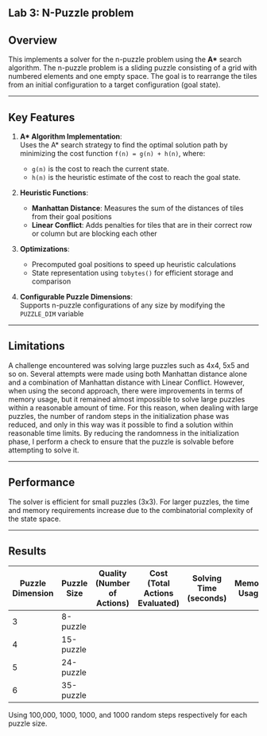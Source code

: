 ## Lab 3: N-Puzzle problem

## Overview
This implements a solver for the n-puzzle problem using the **A\*** search algorithm.
The n-puzzle problem is a sliding puzzle consisting of a grid with numbered elements and one empty space. The goal is to rearrange the tiles from an initial configuration to a target configuration (goal state).


---

## Key Features
1. **A\* Algorithm Implementation**:  
   Uses the A\* search strategy to find the optimal solution path by minimizing the cost function `f(n) = g(n) + h(n)`, where:
   - `g(n)` is the cost to reach the current state.
   - `h(n)` is the heuristic estimate of the cost to reach the goal state.

2. **Heuristic Functions**:
   - **Manhattan Distance**: Measures the sum of the distances of tiles from their goal positions
   - **Linear Conflict**: Adds penalties for tiles that are in their correct row or column but are blocking each other

3. **Optimizations**:
   - Precomputed goal positions to speed up heuristic calculations
   - State representation using `tobytes()` for efficient storage and comparison

4. **Configurable Puzzle Dimensions**:  
   Supports n-puzzle configurations of any size by modifying the `PUZZLE_DIM` variable



---


## Limitations
A challenge encountered was solving large puzzles such as 4x4, 5x5 and so on. 
Several attempts were made using both Manhattan distance alone and a combination of Manhattan distance with Linear Conflict. However, when using the second approach, there were improvements in terms of memory usage, but it remained almost impossible to solve large puzzles within a reasonable amount of time. 
For this reason, when dealing with large puzzles, the number of random steps in the initialization phase was reduced, and only in this way was it possible to find a solution within reasonable time limits. 
By reducing the randomness in the initialization phase, I perform a check to ensure that the puzzle is solvable before attempting to solve it.

---

## Performance
The solver is efficient for small puzzles (3x3). 
For larger puzzles, the time and memory requirements increase due to the combinatorial complexity of the state space.

---
## Results
| Puzzle Dimension |Puzzle Size | Quality (Number of Actions) | Cost (Total Actions Evaluated) | Solving Time (seconds) | Memory Usage |
|-------------|-------------|------------------------|--------------|-----------------------------|--------------------------------|
| 3 |8-puzzle    |                    |          |                           |                         |
| 4 |15-puzzle   |                   |          |                           |                          |
| 5 |24-puzzle   |                  |          |                           |                       |
| 6 |35-puzzle   |                  |          |                          |                       |

Using 100,000, 1000, 1000, and 1000 random steps respectively for each puzzle size.